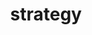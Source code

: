 ---
layout: category
title: strategy
permalink: /strategy/
image: bg1.jpg
intro: "Lorem ipsum dolor sit amet, consectetur adipisicing elit. Nihil ipsa esse, praesentium, unde maiores, aliquid assumenda rem distinctio commodi amet nisi quia cumque id sed fugit quis sit mollitia voluptatum."
---